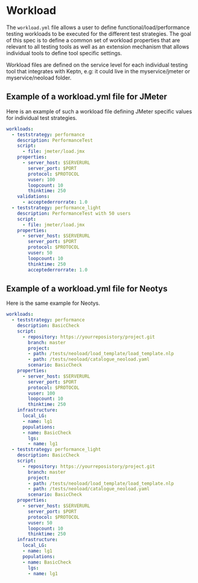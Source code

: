 # Workload

The `workload.yml` file allows a user to define functional/load/performance testing workloads to be executed for the different test strategies. The goal of this spec is to define a common set of workload properties that are relevant to all testing tools as well as an extension mechanism that allows individual tools to define tool specific settings.

Workload files are defined on the service level for each individual testing tool that integrates with Keptn, e.g: it could live in the myservice/jmeter or myservice/neoload folder. 

## Example of a workload.yml file for JMeter

Here is an example of such a workload file defining JMeter specific values for individual test strategies.

```yaml
workloads:
  - teststrategy: performance
    description: PerformanceTest
    script: 
      - file: jmeter/load.jmx
    properties:
      - server_host: $SERVERURL
        server_port: $PORT
        protocol: $PROTOCOL
        vuser: 100
        loopcount: 10
        thinktime: 250
    validations:
      - acceptederrorrate: 1.0
  - teststrategy: performance_light
    description: PerformanceTest with 50 users
    script: 
      - file: jmeter/load.jmx
    properties:
      - server_host: $SERVERURL
        server_port: $PORT
        protocol: $PROTOCOL
        vuser: 50
        loopcount: 10
        thinktime: 250
        acceptederrorrate: 1.0
```

## Example of a workload.yml file for Neotys

Here is the same example for Neotys.

```yaml
workloads:
  - teststrategy: performance
    description: BasicCheck
    script: 
      - repository: https://yourreposistory/project.git
        branch: master
        project:
        - path: /tests/neoload/load_template/load_template.nlp
        - path: /tests/neoload/catalogue_neoload.yaml
        scenario: BasicCheck
    properties:
      - server_host: $SERVERURL
        server_port: $PORT
        protocol: $PROTOCOL
        vuser: 100
        loopcount: 10
        thinktime: 250
    infrastructure:
      local_LG:
      - name: lg1
      populations:
      - name: BasicCheck
        lgs:
        - name: lg1
  - teststrategy: performance_light
    description: BasicCheck
    script: 
      - repository: https://yourreposistory/project.git
        branch: master
        project:
        - path: /tests/neoload/load_template/load_template.nlp
        - path: /tests/neoload/catalogue_neoload.yaml
        scenario: BasicCheck
    properties:
      - server_host: $SERVERURL
        server_port: $PORT
        protocol: $PROTOCOL
        vuser: 50
        loopcount: 10
        thinktime: 250
    infrastructure:
      local_LG:
      - name: lg1
      populations:
      - name: BasicCheck
        lgs:
        - name: lg1            
```


